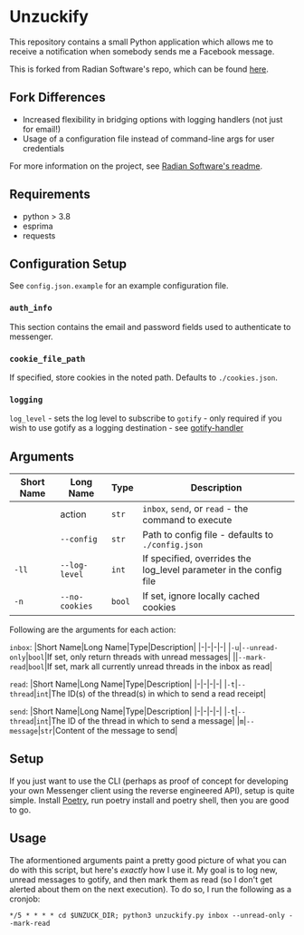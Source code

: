 # Unzuckify

This repository contains a small Python application which allows me to
receive a notification when somebody sends me a Facebook message.

This is forked from Radian Software's repo,
which can be found [here](https://github.com/radian-software/unzuckify).

## Fork Differences
* Increased flexibility in bridging options with logging handlers (not just for email!)
* Usage of a configuration file instead of command-line args for user credentials

For more information on the project, see [Radian Software's readme](https://github.com/radian-software/unzuckify).

## Requirements
* python > 3.8
* esprima
* requests

## Configuration Setup
See `config.json.example` for an example configuration file.

### `auth_info`
This section contains the email and password fields used to authenticate to messenger.

### `cookie_file_path`
If specified, store cookies in the noted path. Defaults to `./cookies.json`.

### `logging`
`log_level` - sets the log level to subscribe to
`gotify` - only required if you wish to use gotify as a logging destination - see [gotify-handler](https://github.com/scottmconway/gotify-handler)

## Arguments
|Short Name|Long Name|Type|Description|
|-|-|-|-|
||action|`str`|`inbox`, `send`, or `read` - the command to execute|
||`--config`|`str`|Path to config file - defaults to `./config.json`|
|`-ll`|`--log-level`|`int`|If specified, overrides the log\_level parameter in the config file|
|`-n`|`--no-cookies`|`bool`|If set, ignore locally cached cookies|

Following are the arguments for each action:

`inbox`:
|Short Name|Long Name|Type|Description|
|-|-|-|-|
|`-u`|`--unread-only`|`bool`|If set, only return threads with unread messages|
||`--mark-read`|`bool`|If set, mark all currently unread threads in the inbox as read|

`read`:
|Short Name|Long Name|Type|Description|
|-|-|-|-|
|`-t`|`--thread`|`int`|The ID(s) of the thread(s) in which to send a read receipt|

`send`:
|Short Name|Long Name|Type|Description|
|-|-|-|-|
|`-t`|`--thread`|`int`|The ID of the thread in which to send a message|
|`m`|`--message`|`str`|Content of the message to send|

## Setup

If you just want to use the CLI (perhaps as proof of concept for developing your own Messenger client using the reverse engineered API), setup is quite simple. Install [Poetry](https://python-poetry.org/), run poetry install and poetry shell, then you are good to go.

## Usage

The aformentioned arguments paint a pretty good picture of what you can do with this script,
but here's _exactly_ how I use it.
My goal is to log new, unread messages to gotify, and then mark them as read (so I don't get alerted about them on the next execution).
To do so, I run the following as a cronjob:

```
*/5 * * * * cd $UNZUCK_DIR; python3 unzuckify.py inbox --unread-only --mark-read
```
